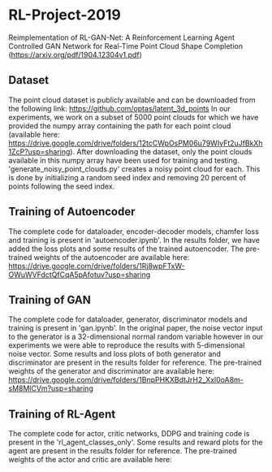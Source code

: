 # RL-Project-2019
Reimplementation of RL-GAN-Net: A Reinforcement Learning Agent Controlled GAN Network for Real-Time Point Cloud Shape Completion (https://arxiv.org/pdf/1904.12304v1.pdf)

## Dataset
The point cloud dataset is publicly available and can be downloaded from the following link: https://github.com/optas/latent_3d_points
In our experiments, we work on a subset of 5000 point clouds for which we have provided the numpy array containing the path for each point cloud (available here: https://drive.google.com/drive/folders/12tcCWpOsPM06u79WIyFt2uJfBkXh1ZcP?usp=sharing). After downloading the dataset, only the point clouds available in this numpy array have been used for training and testing.
'generate_noisy_point_clouds.py' creates a noisy point cloud for each. This is done by initializing a random seed index and removing 20 percent of points following the seed index.

## Training of Autoencoder
The complete code for dataloader, encoder-decoder models, chamfer loss and training is present in 'autoencoder.ipynb'. In the results folder, we have added the loss plots and some results of the trained autoencoder. 
The pre-trained weights of the autoencoder are available here: https://drive.google.com/drive/folders/1Rj8wpFTxW-OWuWVFdctQfCqA5pAfotuv?usp=sharing

## Training of GAN
The complete code for dataloader, generator, discriminator models and training is present in 'gan.ipynb'. In the original paper, the noise vector input to the generator is a 32-dimensional normal random variable however in our experiments we were able to reproduce the results with 5-dimensional noise vector. Some results and loss plots of both generator and discriminator are present in the results folder for reference.
The pre-trained weights of the generator and discriminator are available here: https://drive.google.com/drive/folders/1BnpPHKXBdtJrH2_Xxl0oA8m-sM8MlCVm?usp=sharing

## Training of RL-Agent
The complete code for actor, critic networks, DDPG and training code is present in the 'rl_agent_classes_only'. Some results and reward plots for the agent are present in the results folder for reference.
The pre-trained weights of the actor and critic are available here: 
